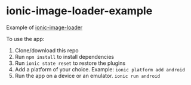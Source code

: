 # ionic-image-loader-example
Example of [ionic-image-loader](https://github.com/zyramedia/ionic-image-loader)

To use the app:

1. Clone/download this repo
2. Run `npm install` to install dependencies
3. Run `ionic state reset` to restore the plugins
4. Add a platform of your choice. Example: `ionic platform add android`
5. Run the app on a device or an emulator. `ionic run android` 
